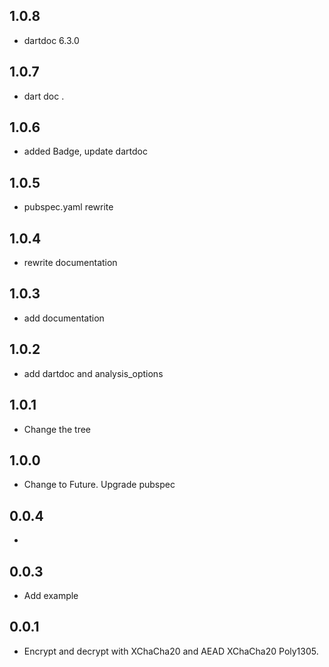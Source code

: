 ## 1.0.8

+ dartdoc 6.3.0

## 1.0.7

* dart doc .

## 1.0.6

* added Badge, update dartdoc

## 1.0.5

* pubspec.yaml rewrite

## 1.0.4

* rewrite documentation

## 1.0.3

* add documentation

## 1.0.2

* add dartdoc and analysis_options

## 1.0.1

* Change the tree

## 1.0.0

* Change to Future. Upgrade pubspec 

## 0.0.4

*

## 0.0.3

* Add example

## 0.0.1

* Encrypt and decrypt with XChaCha20 and AEAD XChaCha20 Poly1305.

